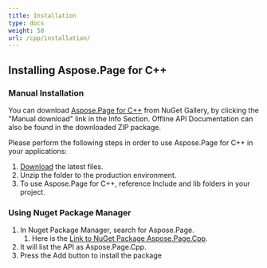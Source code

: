 ```yaml
---
title: Installation
type: docs
weight: 50
url: /cpp/installation/
---
```


## **Installing Aspose.Page for C++**
### **Manual Installation**
You can download [Aspose.Page for C++](https://www.nuget.org/packages/Aspose.Page.Cpp/) from NuGet Gallery, by clicking the "Manual download" link in the Info Section. Offline API Documentation can also be found in the downloaded ZIP package.

Please perform the following steps in order to use Aspose.Page for C++ in your applications:

1. [Download](https://www.nuget.org/packages/Aspose.Page.Cpp/) the latest files.
1. Unzip the folder to the production environment.
1. To use Aspose.Page for C++, reference Include and lib folders in your project.
### **Using Nuget Package Manager**
1. In Nuget Package Manager, search for Aspose.Page. 
   1. Here is the [Link to NuGet Package Aspose.Page.Cpp](https://www.nuget.org/packages/Aspose.Page.Cpp).
1. It will list the API as Aspose.Page.Cpp.
1. Press the Add button to install the package 

